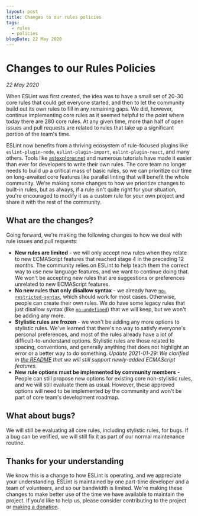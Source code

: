 ```yaml
---
layout: post
title: Changes to our rules policies
tags:
  - rules
  - policies
blogDate: 22 May 2020
---
```


# Changes to our Rules Policies

_22 May 2020_

When ESLint was first created, the idea was to have a small set of 20-30 core rules that could get everyone started, and then to let the community build out its own rules to fill in any remaining gaps. We did, however, continue implementing core rules as it seemed helpful to the point where today there are 280 core rules. At any given time, more than half of open issues and pull requests are related to rules that take up a significant portion of the team's time.

ESLint now benefits from a thriving ecosystem of rule-focused plugins like `eslint-plugin-node`, `eslint-plugin-import`, `eslint-plugin-react`, and many others. Tools like [astexplorer.net](https://astexplorer.net) and numerous tutorials have made it easier than ever for developers to write their own rules. The core team no longer needs to build up a critical mass of basic rules, so we can prioritize our time on long-awaited core features like parallel linting that will benefit the whole community. We're making some changes to how we prioritize changes to built-in rules, but as always, if a rule isn't quite right for your situation, you're encouraged to modify it as a custom rule for your own project and share it with the rest of the community. 

## What are the changes?

Going forward, we're making the following changes to how we deal with rule issues and pull requests:

* **New rules are limited** - we will only accept new rules when they relate to new ECMAScript features that reached stage 4 in the preceding 12 months. The community relies on ESLint to help teach them the correct way to use new language features, and we want to continue doing that. We won't be accepting new rules that are suggestions or preferences unrelated to new ECMAScript features.
* **No new rules that only disallow syntax** - we already have [`no-restricted-syntax`](https://eslint.org/docs/rules/no-restricted-syntax), which should work for most cases. Otherwise, people can create their own rules. We do have some legacy rules that just disallow syntax (like [`no-undefined`](https://eslint.org/docs/rules/no-undefined)) that we will keep, but we won't be adding any more.
* **Stylistic rules are frozen** - we won't be adding any more options to stylistic rules. We've learned that there's no way to satisfy everyone's personal preferences, and most of the rules already have a lot of difficult-to-understand options. Stylistic rules are those related to spacing, conventions, and generally anything that does not highlight an error or a better way to do something. _Update 2021-01-29: We clarified in [the README](https://github.com/eslint/eslint#stylistic-rule-updates) that we will still support newly-added ECMAScript features._
* **New rule options must be implemented by community members** - People can still propose new options for existing core non-stylistic rules, and we will still evaluate them as usual. However, these approved options will need to be implemented by the community and won't be part of core team's development roadmap. 

## What about bugs?

We will still be evaluating all core rules, including stylistic rules, for bugs. If a bug can be verified, we will still fix it as part of our normal maintenance routine.

## Thanks for your understanding

We know this is a change to how ESLint is operating, and we appreciate your understanding. ESLint is maintained by one part-time developer and a team of volunteers, and so our bandwidth is limited. We're making these changes to make better use of the time we have available to maintain the project. If you'd like to help us, please consider contributing to the project or [making a donation](https://github.com/sponsors/eslint).

